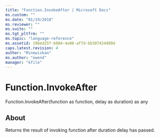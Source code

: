 ```yaml
---
title: "Function.InvokeAfter | Microsoft Docs"
ms.custom: ""
ms.date: "01/19/2018"
ms.reviewer: ""
ms.suite: ""
ms.tgt_pltfrm: ""
ms.topic: "language-reference"
ms.assetid: 196ed25f-b884-4a90-af7d-bb307424d89d
caps.latest.revision: 4
author: "Minewiskan"
ms.author: "owend"
manager: "kfile"
---
```

# Function.InvokeAfter
Function.InvokeAfter(function as function, delay as duration) as any  
  
## About  
Returns the result of invoking function after duration delay has passed.  
  
